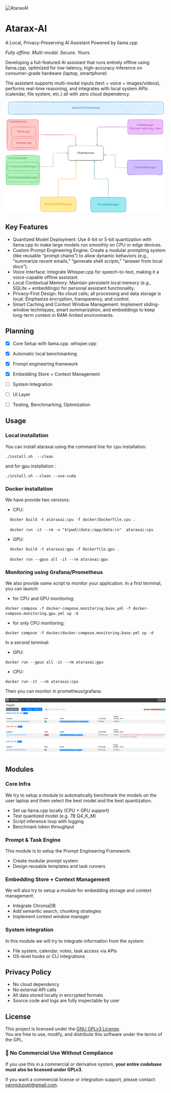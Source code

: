 <img src="https://github.com/user-attachments/assets/fdd8be29-ac97-4efc-8e5b-b559096e5234" alt="AtaraxAI" width="200">


# Atarax-AI

A Local, Privacy-Preserving AI Assistant Powered by llama.cpp

_Fully offline. Multi-modal. Secure. Yours._

Developing a full-featured AI assistant that runs entirely offline using llama.cpp, optimized for low-latency, high-accuracy inference on consumer-grade hardware (laptop, smartphone)

The assistant supports multi-modal inputs (text + voice + images/videos), performs real-time reasoning, and integrates with local system APIs (calendar, file system, etc.)  all with zero cloud dependency.

<img src="docs/architecture/architecture.svg" alt="Architecture Diagram" width="500"/>


## Key Features

- Quantized Model Deployment: Use 4-bit or 5-bit quantization with llama.cpp to make large models run smoothly on CPU or edge devices.
- Custom Prompt Engineering Engine: Create a modular prompting system (like reusable “prompt chains”) to allow dynamic behaviors (e.g., “summarize recent emails,” “generate shell scripts,” “answer from local docs”).
- Voice Interface: Integrate Whisper.cpp for speech-to-text, making it a voice-capable offline assistant.
- Local Contextual Memory: Maintain persistent local memory (e.g., SQLite + embeddings) for personal assistant functionality.
- Privacy-First Design: No cloud calls; all processing and data storage is local. Emphasize encryption, transparency, and control.
- Smart Caching and Context Window Management: Implement sliding-window techniques, smart summarization, and embeddings to keep long-term context in RAM-limited environments.


## Planning
  - [x] Core Setup with llama.cpp. whisper.cpp
  - [x] Automatic local benchmarking
  - [x] Frompt engineering framework
  - [x] Embedding Store + Context Management
  - [ ] System Integration
  - [ ] UI Layer
  - [ ] Testing, Benchmarking, Optimization 




## Usage 

### Local installation

You can install ataraxai using the command line for cpu installation:

```
./install.sh  --clean
```

and for gpu installation :

```
./install.sh --clean --use-cuda  
```

### Docker installation

We have provide two versions:

  - CPU: 
  ``` 
    docker build -t ataraxai:cpu -f docker/Dockerfile.cpu .

    docker run -it --rm -v "$(pwd)/data:/app/data:ro"  ataraxai:cpu
  ```

  - GPU:
  ``` 
    docker build -t ataraxai:gpu -f Dockerfile.gpu .

    docker run --gpus all -it --rm ataraxai:gpu
  ``` 

### Monitoring using Grafana/Prometheus

We also provide some script to monitor your application. In a first terminal, you can launch:

- for CPU and GPU monitoring:
``` 
docker compose -f docker-compose.monitoring.base.yml -f docker-compose.monitoring.gpu.yml up -d
``` 

- for only CPU monitoring:
``` 
docker compose -f docker/docker-compose.monitoring.base.yml up -d
``` 

In a second terminal:

- GPU:
``` 
docker run --gpus all -it --rm ataraxai:gpu
``` 


- CPU:
``` 
docker run -it --rm ataraxai:cpu
``` 

Then you can monitor in prometheus/grafana:

![alt text](docs/api/prometheus.png)

## Modules

### Core Infra

We try to setup a module to automatically benchmark the models on the user laptop and them select the best model and the best quantization. 

- Set up llama.cpp locally (CPU + GPU support)
- Test quantized model (e.g. 7B Q4_K_M)
- Script inference loop with logging
- Benchmark token throughput

### Prompt & Task Engine

This module is to setup the Prompt Engineering Framework:

- Create modular prompt system
- Design reusable templates and task runners

### Embedding Store + Context Management 

We will also try to setup a module for embedding storage and context management:

- Integrate ChromaDB
- Add semantic search, chunking strategies
- Implement context window manager


### System integration

In this module we will try to integrate information from the system:

- File system, calendar, notes, task access via APIs
- OS-level hooks or CLI integrations

## Privacy Policy

- No cloud dependency
- No external API calls
- All data stored locally in encrypted formats
- Source code and logs are fully inspectable by user


## License

This project is licensed under the [GNU GPLv3 License](LICENSE).  
You are free to use, modify, and distribute this software under the terms of the GPL.

### 🚫 No Commercial Use Without Compliance

If you use this in a commercial or derivative system, **your entire codebase must also be licensed under GPLv3**.

If you want a commercial license or integration support, please contact: yannickzoet@gmail.com.

